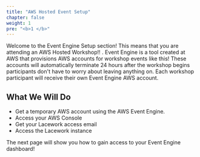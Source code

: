 ```yaml
---
title: "AWS Hosted Event Setup"
chapter: false
weight: 1
pre: "<b>1 </b>"
---
```


Welcome to the Event Engine Setup section! This means that you are attending an AWS Hosted Workshop!! . Event Engine is a tool created at AWS that provisions AWS accounts for workshop events like this! These accounts will automatically terminate 24 hours after the workshop begins participants don't have to worry about leaving anything on. Each workshop participant will receive their own Event Engine AWS account. 

## What We Will Do

* Get a temporary AWS account using the AWS Event Engine.
* Access your AWS Console
* Get your Lacework access email
* Access the Lacework instance

The next page will show you how to gain access to your Event Engine dashboard!
